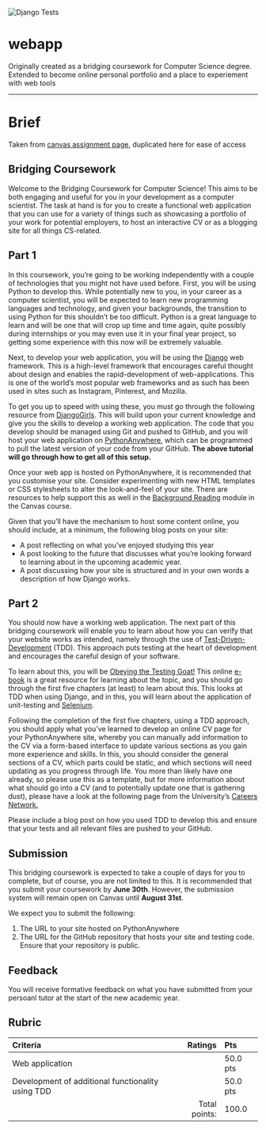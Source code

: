 ![Django Tests](https://github.com/AlexJBanks/webapp/workflows/Django%20Tests/badge.svg)

# webapp
Originally created as a bridging coursework for Computer Science degree. Extended to become online personal portfolio and a place to experiement with web tools

___

# Brief
Taken from [canvas assignment page](https://canvas.bham.ac.uk/courses/43170/assignments/221758), duplicated here for ease of access

## Bridging Coursework

Welcome to the Bridging Coursework for Computer Science! This aims to be both engaging and useful for you in your development as a computer scientist. The task at hand is for you to create a functional web application that you can use for a variety of things such as showcasing a portfolio of your work for potential employers, to host an interactive CV or as a blogging site for all things CS-related.

## Part 1 

In this coursework, you’re going to be working independently with a couple of technologies that you might not have used before. First, you will be using Python to develop this. While potentially new to you, in your career as a computer scientist, you will be expected to learn new programming languages and technology, and given your backgrounds, the transition to using Python for this shouldn’t be too difficult. Python is a great language to learn and will be one that will crop up time and time again, quite possibly during internships or you may even use it in your final year project, so getting some experience with this now will be extremely valuable.

Next, to develop your web application, you will be using the [Django](https://www.djangoproject.com/) web framework. This is a high-level framework that encourages careful thought about design and enables the rapid-development of web-applications. This is one of the world’s most popular web frameworks and as such has been used in sites such as Instagram, Pinterest, and Mozilla.

To get you up to speed with using these, you must go through the following resource from [DjangoGirls](https://tutorial.djangogirls.org/en/). This will build upon your current knowledge and give you the skills to develop a working web application. The code that you develop should be managed using Git and pushed to GitHub, and you will host your web application on [PythonAnywhere](http://www.pythonanywhere.com/), which can be programmed to pull the latest version of your code from your GitHub. **The above tutorial will go through how to get all of this setup.**

 Once your web app is hosted on PythonAnywhere, it is recommended that you customise your site. Consider experimenting with new HTML templates or CSS stylesheets to alter the look-and-feel of your site. There are resources to help support this as well in the [Background Reading](https://canvas.bham.ac.uk/courses/43170/modules) module in the Canvas course.

 Given that you’ll have the mechanism to host some content online, you should include, at a minimum, the following blog posts on your site:

- A post reflecting on what you’ve enjoyed studying this year
- A post looking to the future that discusses what you’re looking forward to learning about in the upcoming academic year.
- A post discussing how your site is structured and in your own words a description of how Django works.
 
## Part 2 

You should now have a working web application. The next part of this bridging coursework will enable you to learn about how you can verify that your website works as intended, namely through the use of [Test-Driven-Development](http://agiledata.org/essays/tdd.html) (TDD). This approach puts testing at the heart of development and encourages the careful design of your software.

To learn about this, you will be [Obeying the Testing Goat!](https://www.obeythetestinggoat.com/) This online [e-book](https://www.obeythetestinggoat.com/book/preface.html) is a great resource for learning about the topic, and you should go through the first five chapters (at least) to learn about this. This looks at TDD when using Django, and in this, you will learn about the application of unit-testing and [Selenium](https://www.selenium.dev/).

Following the completion of the first five chapters, using a TDD approach, you should apply what you’ve learned to develop an online CV page for your PythonAnywhere site, whereby you can manually add information to the CV via a form-based interface to update various sections as you gain more experience and skills. In this, you should consider the general sections of a CV, which parts could be static, and which sections will need updating as you progress through life. You more than likely have one already, so please use this as a template, but for more information about what should go into a CV (and to potentially update one that is gathering dust), please have a look at the following page from the University’s [Careers Network.](https://intranet.birmingham.ac.uk/as/employability/careers/apply/cv/index.aspx)

Please include a blog post on how you used TDD to develop this and ensure that your tests and all relevant files are pushed to your GitHub.

## Submission

This bridging coursework is expected to take a couple of days for you to complete, but of course, you are not limited to this. It is recommended that you submit your coursework by **June 30th**. However, the submission system will remain open on Canvas until **August 31st**.

We expect you to submit the following:

1. The URL to your site hosted on PythonAnywhere
2. The URL for the GitHub repository that hosts your site and testing code. Ensure that your repository is public.

## Feedback

You will receive formative feedback on what you have submitted from your persoanl tutor at the start of the new academic year. 

## Rubric

 Criteria | Ratings | Pts |
:-------- | -------:|:--- |
Web application | | 50.0 pts
Development of additional functionality using TDD | | 50.0 pts
| | Total points: | 100.0
